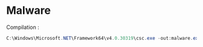 # Malware

Compilation : 

```powershell
C:\Windows\Microsoft.NET\Framework64\v4.0.30319\csc.exe -out:malware.exe .\malware.cs
```